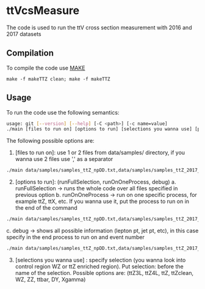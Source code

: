 # ttVcsMeasure
The code is used to run the ttV cross section measurement with 2016 and 2017 datasets

## Compilation
To compile the code use [MAKE](http://www.cs.colby.edu/maxwell/courses/tutorials/maketutor/)

```make
make -f makeTTZ clean; make -f makeTTZ
```
## Usage
To run the code use the following semantics: 

```bash
usage: git [--version] [--help] [-C <path>] [-c name=value]
./main [files to run on] [options to run] [selections you wanna use] [process to run on] [event number]
```

The following possible options are:

1. [files to run on]: use 1 or 2 files from data/samples/ directory, if you wanna use 2 files use ',' as a separator
```bash
./main data/samples/samples_ttZ_npDD.txt,data/samples/samples_ttZ_2017_npDD.txt runFullSelection selection:ttZclean
```

2. [options to run]: (runFullSelection, runOnOneProcess, debug)
   a. runFullSelection -> runs the whole code over all files specified in previous option
   b. runOnOneProcess -> run on one specific process, for example ttZ, ttX, etc. If you wanna use it, put the process to run on in the end of the command
```bash
./main data/samples/samples_ttZ_npDD.txt,data/samples/samples_ttZ_2017_npDD.txt runOnOneProcess selection:ttZclean ttZ
```
   c. debug -> shows all possible information (lepton pt, jet pt, etc), in this case specify in the end process to run on and event number

```bash
./main data/samples/samples_ttZ_npDD.txt,data/samples/samples_ttZ_2017_npDD.txt debug selection:ttZ data 1594370560
```

3. [selections you wanna use] : specify selection (you wanna look into control region WZ or ttZ enriched region). Put selection: before the name of the selection. Possible options are: (ttZ3L, ttZ4L, ttZ, ttZclean, WZ, ZZ, ttbar, DY, Xgamma)


